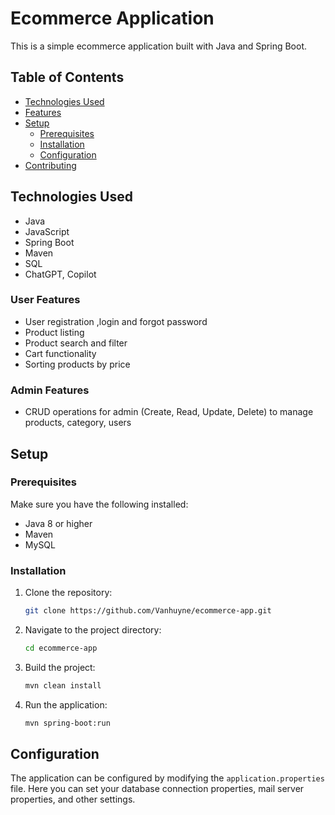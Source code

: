 # Ecommerce Application

This is a simple ecommerce application built with Java and Spring Boot.

## Table of Contents

- [Technologies Used](#technologies-used)
- [Features](#features)
- [Setup](#setup)
  - [Prerequisites](#prerequisites)
  - [Installation](#installation)
  - [Configuration](#configuration)
- [Contributing](#contributing)

## Technologies Used
- Java 
- JavaScript
- Spring Boot
- Maven
- SQL
- ChatGPT, Copilot

### User Features
- User registration ,login and forgot password
- Product listing
- Product search and filter
- Cart functionality
- Sorting products by price

### Admin Features
- CRUD operations for admin (Create, Read, Update, Delete) to manage products, category, users

## Setup

### Prerequisites

Make sure you have the following installed:

- Java 8 or higher
- Maven
- MySQL

### Installation

1. Clone the repository:

   ```bash
   git clone https://github.com/Vanhuyne/ecommerce-app.git

2. Navigate to the project directory:

   ```bash
   cd ecommerce-app

3. Build the project:

   ```bash
   mvn clean install

4. Run the application:

   ```bash
   mvn spring-boot:run

## Configuration

The application can be configured by modifying the `application.properties` file. Here you can set your database connection properties, mail server properties, and other settings.

  
